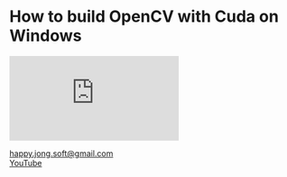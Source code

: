 # How to build OpenCV with Cuda on Windows

<embed src="https://drive.google.com/viewerng/
viewer?embedded=true&url=https://raw.githubusercontent.com/happyjongsoft/OpenCVBuildWithCuda/27769a152148f22c2bebda8b4d8626c3d217edf7/Build_Opencv_for_Windows_with_CUDA.pdf">

[happy.jong.soft@gmail.com](mailto:happy.jong.soft@gmail.com) \
[YouTube](https://www.youtube.com/channel/UCzcpR2jPKBYXvKFp6kBMdGA)
